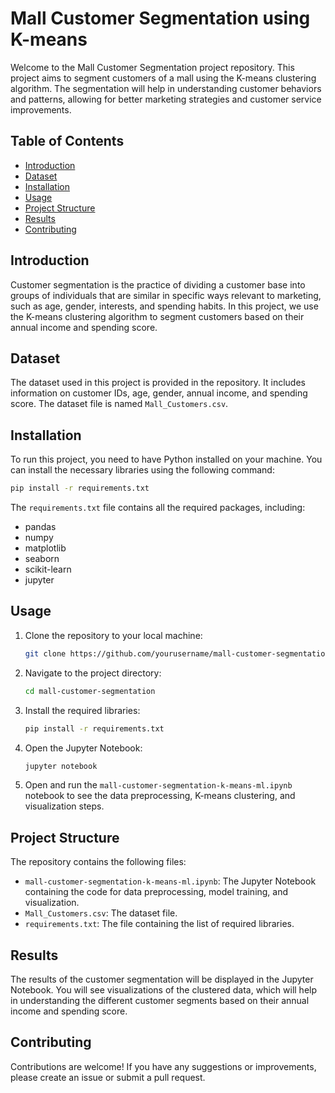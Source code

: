 # Mall Customer Segmentation using K-means

Welcome to the Mall Customer Segmentation project repository. This project aims to segment customers of a mall using the K-means clustering algorithm. The segmentation will help in understanding customer behaviors and patterns, allowing for better marketing strategies and customer service improvements.

## Table of Contents

- [Introduction](#introduction)
- [Dataset](#dataset)
- [Installation](#installation)
- [Usage](#usage)
- [Project Structure](#project-structure)
- [Results](#results)
- [Contributing](#contributing)

## Introduction

Customer segmentation is the practice of dividing a customer base into groups of individuals that are similar in specific ways relevant to marketing, such as age, gender, interests, and spending habits. In this project, we use the K-means clustering algorithm to segment customers based on their annual income and spending score.

## Dataset

The dataset used in this project is provided in the repository. It includes information on customer IDs, age, gender, annual income, and spending score. The dataset file is named `Mall_Customers.csv`.

## Installation

To run this project, you need to have Python installed on your machine. You can install the necessary libraries using the following command:

```bash
pip install -r requirements.txt
```

The `requirements.txt` file contains all the required packages, including:
- pandas
- numpy
- matplotlib
- seaborn
- scikit-learn
- jupyter

## Usage

1. Clone the repository to your local machine:
    ```bash
    git clone https://github.com/yourusername/mall-customer-segmentation.git
    ```

2. Navigate to the project directory:
    ```bash
    cd mall-customer-segmentation
    ```

3. Install the required libraries:
    ```bash
    pip install -r requirements.txt
    ```

4. Open the Jupyter Notebook:
    ```bash
    jupyter notebook
    ```

5. Open and run the `mall-customer-segmentation-k-means-ml.ipynb` notebook to see the data preprocessing, K-means clustering, and visualization steps.

## Project Structure

The repository contains the following files:

- `mall-customer-segmentation-k-means-ml.ipynb`: The Jupyter Notebook containing the code for data preprocessing, model training, and visualization.
- `Mall_Customers.csv`: The dataset file.
- `requirements.txt`: The file containing the list of required libraries.

## Results

The results of the customer segmentation will be displayed in the Jupyter Notebook. You will see visualizations of the clustered data, which will help in understanding the different customer segments based on their annual income and spending score.

## Contributing

Contributions are welcome! If you have any suggestions or improvements, please create an issue or submit a pull request.

